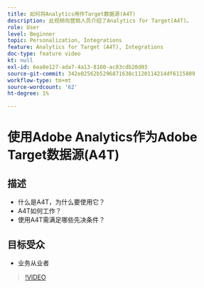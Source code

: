 ```yaml
---
title: 如何将Analytics用作Target数据源(A4T)
description: 此视频向营销人员介绍了Analytics for Target(A4T)。
role: User
level: Beginner
topic: Personalization, Integrations
feature: Analytics for Target (A4T), Integrations
doc-type: feature video
kt: null
exl-id: 6ea8e127-ada7-4a13-8160-ac83cdb20d03
source-git-commit: 342e02562b5296871638c1120114214df6115809
workflow-type: tm+mt
source-wordcount: '62'
ht-degree: 1%

---
```


# 使用Adobe Analytics作为Adobe Target数据源(A4T)

## 描述

* 什么是A4T，为什么要使用它？
* A4T如何工作？
* 使用A4T需满足哪些先决条件？

## 目标受众

* 业务从业者

>[!VIDEO](https://video.tv.adobe.com/v/17384/?quality=12)

